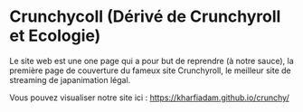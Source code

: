 # Crunchycoll (Dérivé de Crunchyroll et Ecologie)

Le site web est une one page qui a pour but de reprendre (à notre sauce), la première page de couverture du fameux site Crunchyroll, le meilleur site de streaming de japanimation légal.

Vous pouvez visualiser notre site ici : https://kharfiadam.github.io/crunchy/


